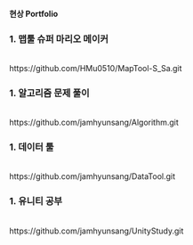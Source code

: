 #### 현상 Portfolio

### 1. 맵툴 슈퍼 마리오 메이커
<br/>
https://github.com/HMu0510/MapTool-S_Sa.git
<br/>

### 1. 알고리즘 문제 풀이
<br/>
https://github.com/jamhyunsang/Algorithm.git
<br/>

### 1. 데이터 툴
<br/>
https://github.com/jamhyunsang/DataTool.git
<br/>

### 1. 유니티 공부
<br/>
https://github.com/jamhyunsang/UnityStudy.git
